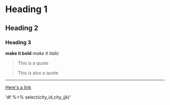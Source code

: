 # Heading 1
## Heading 2
### Heading 3

**make it bold**
*make it italic*
> This is a quote
> 
> This is also a quote

---
[Here's a link](https://marginalrevolution.com)

'df %>% 
select(city_id,city_jjk)'

